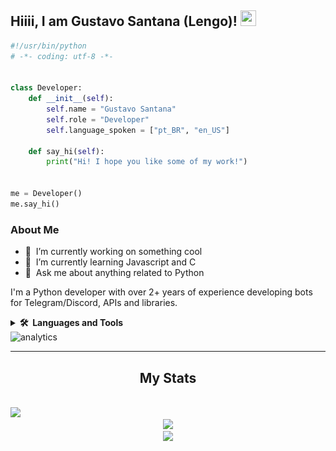 ## Hiiii, I am Gustavo Santana (Lengo)! <a href="https://www.gautamkrishnar.com/"><img src="https://media.giphy.com/media/hvRJCLFzcasrR4ia7z/giphy.gif" width="25px" height="25px"></a>

```Python
#!/usr/bin/python
# -*- coding: utf-8 -*-


class Developer:
    def __init__(self):
        self.name = "Gustavo Santana"
        self.role = "Developer"
        self.language_spoken = ["pt_BR", "en_US"]

    def say_hi(self):
        print("Hi! I hope you like some of my work!")


me = Developer()
me.say_hi()
```

### About Me

- 🔭 &nbsp;I’m currently working on something cool
- 🌱 &nbsp;I’m currently learning Javascript and C
- 💬 &nbsp;Ask me about anything related to Python

I'm a Python developer with over 2+ years of experience developing bots for Telegram/Discord, APIs and libraries.

<details>
  <summary><b>🛠️&nbsp;&nbsp;Languages&nbsp;and&nbsp;Tools</b></summary>
  <br/>
  <p align="left"> </a> <a href="https://www.gnu.org/software/bash/" target="_blank"> <img src="https://www.vectorlogo.zone/logos/gnu_bash/gnu_bash-icon.svg" alt="bash" width="40" height="40"/> </a> <a href="https://www.w3schools.com/css/" target="_blank"> <img src="https://raw.githubusercontent.com/devicons/devicon/master/icons/css3/css3-original-wordmark.svg" alt="css3" width="40" height="40"/> <img src="https://www.vectorlogo.zone/logos/pocoo_flask/pocoo_flask-icon.svg" alt="flask" width="40" height="40"/> </a> <a href="https://cloud.google.com" target="_blank"> <img src="https://www.vectorlogo.zone/logos/google_cloud/google_cloud-icon.svg" alt="gcp" width="40" height="40"/> </a> <a href="https://git-scm.com/" target="_blank"> <img src="https://www.vectorlogo.zone/logos/git-scm/git-scm-icon.svg" alt="git" width="40" height="40"/> </a> <a href="https://www.w3.org/html/" target="_blank"> <img src="https://raw.githubusercontent.com/devicons/devicon/master/icons/html5/html5-original-wordmark.svg" alt="html5" width="40" height="40"/> </a> <a href="https://developer.mozilla.org/en-US/docs/Web/JavaScript" target="_blank"> <img src="https://raw.githubusercontent.com/devicons/devicon/master/icons/javascript/javascript-original.svg" alt="javascript" width="40" height="40"/> </a> <a href="https://www.linux.org/" target="_blank"> <img src="https://raw.githubusercontent.com/devicons/devicon/master/icons/linux/linux-original.svg" alt="linux" width="40" height="40"/> </a> <a href="https://www.postgresql.org" target="_blank"> <img src="https://raw.githubusercontent.com/devicons/devicon/master/icons/postgresql/postgresql-original-wordmark.svg" alt="postgresql" width="40" height="40"/> </a> <a href="https://www.python.org" target="_blank"> <img src="https://raw.githubusercontent.com/devicons/devicon/master/icons/python/python-original.svg" alt="python" width="40" height="40"/> </a> <a href="https://www.selenium.dev" target="_blank"> <img src="https://raw.githubusercontent.com/detain/svg-logos/780f25886640cef088af994181646db2f6b1a3f8/svg/selenium-logo.svg" alt="selenium" width="40" height="40"/> </a> <a href="https://www.sqlite.org/" target="_blank"> <img src="https://www.vectorlogo.zone/logos/sqlite/sqlite-icon.svg" alt="sqlite" width="40" height="40"/> </a> </p>

</details>

<img alt='analytics' src='https://profile-counter.glitch.me/Gustavostar/count.svg' width='0px'>

---

<div align="center"><h2>My Stats</h2></div>
<br>
<img src="https://activity-graph.herokuapp.com/graph?username=Gustavosta&bg_color=20232A&color=60D9FA&line=60D9FA&point=f2f2f2&hide_border=true">
<div align="center">
<img src="https://github-readme-stats.vercel.app/api?username=Gustavosta&hide_border=true&count_private=true&show_icons=true&theme=react"
<img src="https://github-readme-streak-stats.herokuapp.com/?user=Gustavosta&theme=react&hide_border=true">
</div>
<div align="center"><img src="https://github-readme-stats.vercel.app/api/top-langs?username=Gustavosta&show_icons=true&locale=en&layout=compact&hide_border=true&theme=react&langs_count=10"></div>
